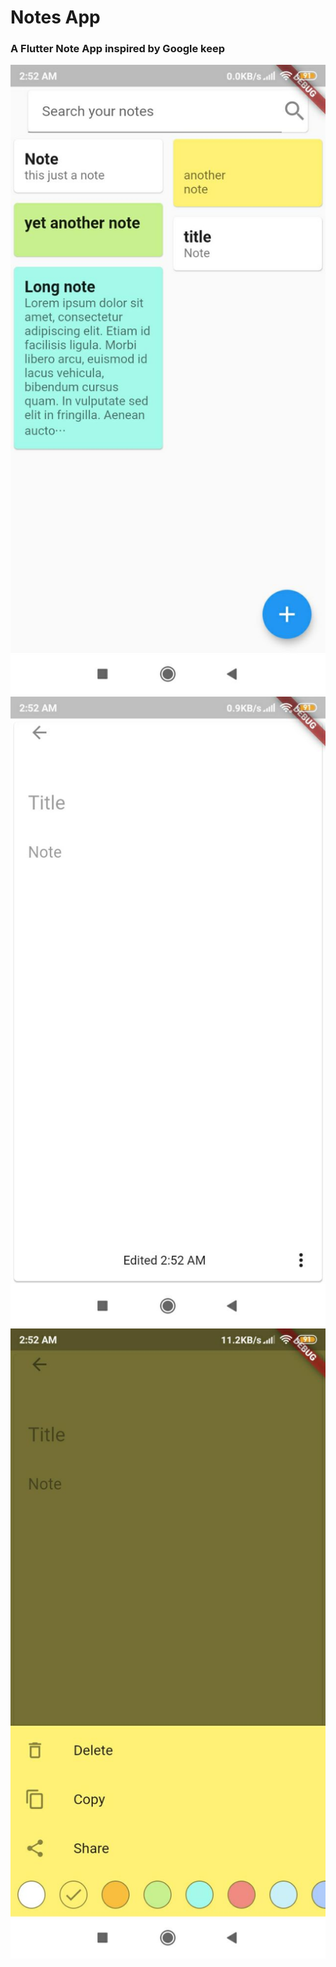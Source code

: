 # Notes App

### A Flutter Note App inspired by Google keep

![](screenshots/1.jpg)
![](screenshots/2.jpg)
![](screenshots/3.jpg)

